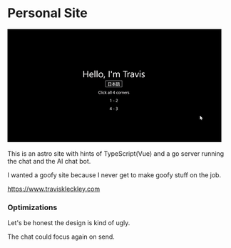 # Personal Site

![](https://github.com/TravyTheDev/personal-site/raw/main/public/images/personal-site.gif?raw=true)

This is an astro site with hints of TypeScript(Vue) and a go server running the chat and the AI chat bot.

I wanted a goofy site because I never get to make goofy stuff on the job.

https://www.traviskleckley.com

### Optimizations 

Let's be honest the design is kind of ugly.

The chat could focus again on send.
